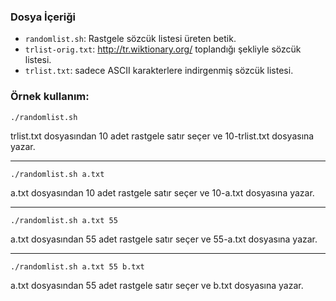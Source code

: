 ### Dosya İçeriği

* `randomlist.sh`: Rastgele sözcük listesi üreten betik.
* `trlist-orig.txt`: http://tr.wiktionary.org/ toplandığı şekliyle sözcük listesi.
* `trlist.txt`: sadece ASCII karakterlere indirgenmiş sözcük listesi.

### Örnek kullanım:

`./randomlist.sh`

trlist.txt dosyasından 10 adet rastgele satır seçer ve 10-trlist.txt dosyasına yazar.

***

`./randomlist.sh a.txt`

a.txt dosyasından 10 adet rastgele satır seçer ve 10-a.txt dosyasına yazar.

***

`./randomlist.sh a.txt 55`

a.txt dosyasından 55 adet rastgele satır seçer ve 55-a.txt dosyasına yazar.

***

`./randomlist.sh a.txt 55 b.txt`

a.txt dosyasından 55 adet rastgele satır seçer ve b.txt dosyasına yazar.
